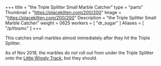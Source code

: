 +++
title = "the Triple Splitter Small Marble Catcher"
type = "parts"
Thumbnail = "https://placekitten.com/200/200"
Image = "https://placekitten.com/200/200"
Description = "the Triple Splitter Small Marble Catcher"
weight = 0625
workers = [
    "dr_sugar"
]
Aliases = [
    "/p/ttssmc"
]
+++

This catches small marbles almost immediately after they hit the Triple Splitter.

As of Nov 2018, the marbles do not roll out from under the Triple Splitter onto the [Little Wiggly Track](/p/lwt/), but they should.